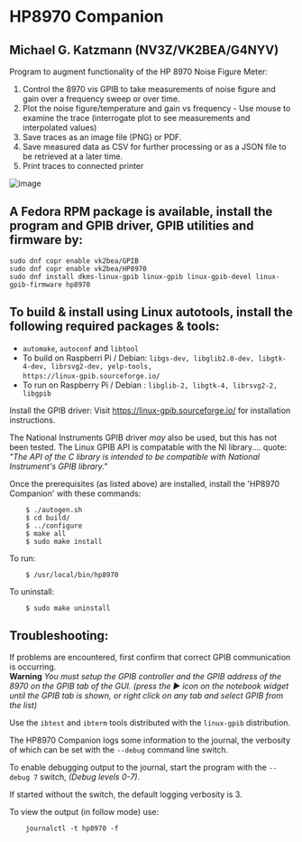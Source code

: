 HP8970 Companion
================

Michael G. Katzmann (NV3Z/VK2BEA/G4NYV)
------------------------------------------------------------------

Program to augment functionality of the HP 8970 Noise Figure Meter:
1. Control the 8970 vis GPIB to take measurements of noise figure and gain over a frequency sweep or over time.
2. Plot the noise figure/temperature and gain vs frequency
       - Use mouse to examine the trace (interrogate plot to see measurements and interpolated values)
3. Save traces as an image file (PNG) or PDF.
4. Save measured data as CSV for further processing or as a JSON file to be retrieved at a later time.
5. Print traces to connected printer

![image](https://github.com/user-attachments/assets/e1fbb4e2-3102-4846-9f20-8f494e3a309a)

A Fedora RPM package is available, install the program and GPIB driver, GPIB utilities and firmware by:
-------------------------------------------------------------------------------------------------------
`sudo dnf copr enable vk2bea/GPIB`  
`sudo dnf copr enable vk2bea/HP8970`  
`sudo dnf install dkms-linux-gpib linux-gpib linux-gpib-devel linux-gpib-firmware hp8970`

To build & install using Linux autotools, install the following required packages & tools:
------------------------------------------------------------------------------------------
* `automake`, `autoconf` and `libtool`  
* To build on Raspberri Pi / Debian: 	`libgs-dev, libglib2.0-dev, libgtk-4-dev, librsvg2-dev, yelp-tools,`  
                `https://linux-gpib.sourceforge.io/`  
* To run on Raspberry Pi / Debian :	`libglib-2, libgtk-4, librsvg2-2, libgpib`

Install the GPIB driver: 
Visit https://linux-gpib.sourceforge.io/ for installation instructions.

The National Instruments GPIB driver *may* also be used, but this has not been tested. The Linux GPIB API is compatable with the NI library.... quote: *"The API of the C library is intended to be compatible with National Instrument's GPIB library."*

Once the prerequisites (as listed above) are installed, install the 'HP8970 Companion' with these commands:

        $ ./autogen.sh
        $ cd build/
        $ ../configure
        $ make all
        $ sudo make install
To run:
        
        $ /usr/local/bin/hp8970 

To uninstall:
        
        $ sudo make uninstall

Troubleshooting:
----------------------------------------------------------------------
If problems are encountered, first confirm that correct GPIB communication is occurring. 
<br/>__Warning__ *You must setup the GPIB controller and the GPIB address of the 8970 on the GPIB tab of the GUI. (press the ▶ icon on the notebook widget until the GPIB tab is shown, or right click on any tab and select GPIB from the list)*

Use the `ibtest` and `ibterm` tools distributed with the `linux-gpib` distribution.

The HP8970 Companion logs some information to the journal, the verbosity of which can be set with the `--debug` command line switch.

To enable debugging output to the journal, start the program with the `--debug 7` switch, <em>(Debug levels 0-7)</em>.

If started without the switch, the default logging verbosity is 3.

To view the output (in follow mode) use:

        journalctl -t hp8970 -f
